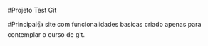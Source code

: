 #Projeto Test Git
  
  
  #Principal:thumbsup:
  site com funcionalidades basicas
criado apenas para contemplar o curso de git.
